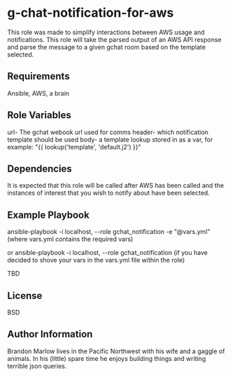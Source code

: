 g-chat-notification-for-aws
=========

This role was made to simplify interactions between AWS usage and notifications.  This role will take the parsed output of an AWS API response and parse the message to a given gchat room based on the template selected.

Requirements
------------

Ansible, AWS, a brain

Role Variables
--------------

url- The gchat webook url used for comms
header- which notification template should be used
body- a template lookup stored in as a var, for example: "{{ lookup('template', 'default.j2') }}"

Dependencies
------------

It is expected that this role will be called after AWS has been called and the instances of interest that you wish to notify about have been selected.

Example Playbook
----------------
ansible-playbook -i localhost, --role gchat_notification -e "@vars.yml"
(where vars.yml contains the required vars)

or
ansible-playbook -i localhost, --role gchat_notification
(if you have decided to shove your vars in the vars.yml file within the role)


TBD

License
-------

BSD

Author Information
------------------

Brandon Marlow lives in the Pacific Northwest with his wife and a gaggle of animals.  In his (little) spare time he enjoys building things and writing terrible json queries.
